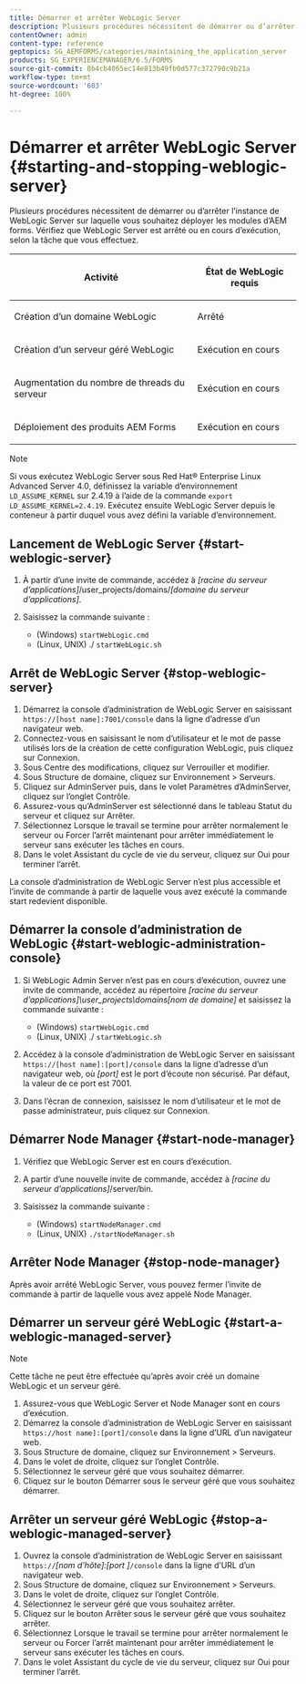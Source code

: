 ```yaml
---
title: Démarrer et arrêter WebLogic Server
description: Plusieurs procédures nécessitent de démarrer ou d’arrêter l’instance de WebLogic Server sur laquelle vous souhaitez déployer les modules d’AEM forms. Ce document explique le démarrage et l’arrêt de WebLogic Server.
contentOwner: admin
content-type: reference
geptopics: SG_AEMFORMS/categories/maintaining_the_application_server
products: SG_EXPERIENCEMANAGER/6.5/FORMS
source-git-commit: 8b4cb4065ec14e813b49fb0d577c372790c9b21a
workflow-type: tm+mt
source-wordcount: '603'
ht-degree: 100%

---
```



# Démarrer et arrêter WebLogic Server {#starting-and-stopping-weblogic-server}

Plusieurs procédures nécessitent de démarrer ou d’arrêter l’instance de WebLogic Server sur laquelle vous souhaitez déployer les modules d’AEM forms. Vérifiez que WebLogic Server est arrêté ou en cours d’exécution, selon la tâche que vous effectuez.

<table>
 <thead>
  <tr>
   <th><p>Activité</p></th>
   <th><p>État de WebLogic requis</p></th>
  </tr>
 </thead>
 <tbody>
  <tr>
   <td><p>Création d’un domaine WebLogic</p></td>
   <td><p>Arrêté</p></td>
  </tr>
  <tr>
   <td><p>Création d’un serveur géré WebLogic</p></td>
   <td><p>Exécution en cours</p></td>
  </tr>
  <tr>
   <td><p>Augmentation du nombre de threads du serveur</p></td>
   <td><p>Exécution en cours</p></td>
  </tr>
  <tr>
   <td><p>Déploiement des produits AEM Forms</p></td>
   <td><p>Exécution en cours</p></td>
  </tr>
 </tbody>
</table>

>[!NOTE]
>
>Si vous exécutez WebLogic Server sous Red Hat® Enterprise Linux Advanced Server 4.0, définissez la variable d’environnement `LD_ASSUME_KERNEL` sur 2.4.19 à l’aide de la commande `export LD_ASSUME_KERNEL=2.4.19`. Exécutez ensuite WebLogic Server depuis le conteneur à partir duquel vous avez défini la variable d’environnement.

## Lancement de WebLogic Server {#start-weblogic-server}

1. À partir d’une invite de commande, accédez à *[racine du serveur d’applications]*/user_projects/domains/*[domaine du serveur d’applications]*.
1. Saisissez la commande suivante :

   * (Windows) `startWebLogic.cmd`
   * (Linux, UNIX) ./ `startWebLogic.sh`

## Arrêt de WebLogic Server {#stop-weblogic-server}

1. Démarrez la console dʼadministration de WebLogic Server en saisissant `https://[host name]:7001/console` dans la ligne d’adresse d’un navigateur web.
1. Connectez-vous en saisissant le nom d’utilisateur et le mot de passe utilisés lors de la création de cette configuration WebLogic, puis cliquez sur Connexion.
1. Sous Centre des modifications, cliquez sur Verrouiller et modifier.
1. Sous Structure de domaine, cliquez sur Environnement > Serveurs.
1. Cliquez sur AdminServer puis, dans le volet Paramètres d’AdminServer, cliquez sur l’onglet Contrôle.
1. Assurez-vous qu’AdminServer est sélectionné dans le tableau Statut du serveur et cliquez sur Arrêter.
1. Sélectionnez Lorsque le travail se termine pour arrêter normalement le serveur ou Forcer l’arrêt maintenant pour arrêter immédiatement le serveur sans exécuter les tâches en cours.
1. Dans le volet Assistant du cycle de vie du serveur, cliquez sur Oui pour terminer l’arrêt.

La console d’administration de WebLogic Server n’est plus accessible et l’invite de commande à partir de laquelle vous avez exécuté la commande start redevient disponible.

## Démarrer la console d’administration de WebLogic {#start-weblogic-administration-console}

1. Si WebLogic Admin Server n’est pas en cours d’exécution, ouvrez une invite de commande, accédez au répertoire *[racine du serveur d’applications]\user_projects\domains\[nom de domaine]* et saisissez la commande suivante :

   * (Windows) `startWebLogic.cmd`
   * (Linux, UNIX) ./ `startWebLogic.sh`

1. Accédez à la console dʼadministration de WebLogic Server en saisissant `https://[host name]:[port]/console` dans la ligne d’adresse d’un navigateur web, où *[port]* est le port d’écoute non sécurisé. Par défaut, la valeur de ce port est 7001.
1. Dans l’écran de connexion, saisissez le nom d’utilisateur et le mot de passe administrateur, puis cliquez sur Connexion.

## Démarrer Node Manager {#start-node-manager}

1. Vérifiez que WebLogic Server est en cours d’exécution.
1. A partir d’une nouvelle invite de commande, accédez à *[racine du serveur d’applications]*/server/bin.
1. Saisissez la commande suivante :

   * (Windows) `startNodeManager.cmd`
   * (Linux, UNIX) `./startNodeManager.sh`

## Arrêter Node Manager {#stop-node-manager}

Après avoir arrêté WebLogic Server, vous pouvez fermer l’invite de commande à partir de laquelle vous avez appelé Node Manager.

## Démarrer un serveur géré WebLogic {#start-a-weblogic-managed-server}

>[!NOTE]
>
>Cette tâche ne peut être effectuée qu’après avoir créé un domaine WebLogic et un serveur géré.

1. Assurez-vous que WebLogic Server et Node Manager sont en cours d’exécution.
1. Démarrez la console d’administration de WebLogic Server en saisissant `https://host name]:[port]/console` dans la ligne d’URL d’un navigateur web.
1. Sous Structure de domaine, cliquez sur Environnement > Serveurs.
1. Dans le volet de droite, cliquez sur l’onglet Contrôle.
1. Sélectionnez le serveur géré que vous souhaitez démarrer.
1. Cliquez sur le bouton Démarrer sous le serveur géré que vous souhaitez démarrer.

## Arrêter un serveur géré WebLogic {#stop-a-weblogic-managed-server}

1. Ouvrez la console d’administration de WebLogic Server en saisissant `https://`*[nom d’hôte]:[port ]*`/console` dans la ligne d’URL d’un navigateur web.
1. Sous Structure de domaine, cliquez sur Environnement > Serveurs.
1. Dans le volet de droite, cliquez sur l’onglet Contrôle.
1. Sélectionnez le serveur géré que vous souhaitez arrêter.
1. Cliquez sur le bouton Arrêter sous le serveur géré que vous souhaitez arrêter.
1. Sélectionnez Lorsque le travail se termine pour arrêter normalement le serveur ou Forcer l’arrêt maintenant pour arrêter immédiatement le serveur sans exécuter les tâches en cours.
1. Dans le volet Assistant du cycle de vie du serveur, cliquez sur Oui pour terminer l’arrêt.

